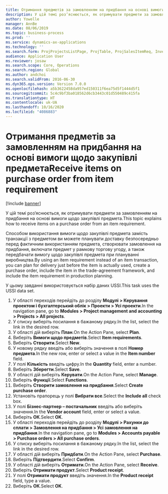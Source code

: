 ```yaml
---
title: Отримання предметів за замовленням на придбання на основі вимоги щодо закупівлі предмета
description: У цій темі роз’яснюється, як отримувати предмети за замовленням на придбання на основі вимоги щодо закупівлі предмета.
author: Yowelle
manager: AnnBe
ms.date: 08/06/2019
ms.topic: business-process
ms.prod: ''
ms.service: dynamics-ax-applications
ms.technology: ''
ms.search.form: ProjProjectsListPage, ProjTable, ProjSalesItemReq, InventItemIdLookupSimple, PurchCreateFromSalesOrder, VendAccountItemLookup, PurchTable, PurchEditLines
audience: Application User
ms.reviewer: josaw
ms.search.scope: Core, Operations
ms.search.region: Global
ms.author: andchoi
ms.search.validFrom: 2016-06-30
ms.dyn365.ops.version: Version 7.0.0
ms.openlocfilehash: a5b3622458da957ed150311f6ea75d5f1444d5f1
ms.sourcegitcommit: 5c4c9bf3ba018562d6cb3443c01d550489c415fa
ms.translationtype: HT
ms.contentlocale: uk-UA
ms.lasthandoff: 10/16/2020
ms.locfileid: "4086883"
---
```

# <a name="receive-items-on-purchase-order-from-item-requirement"></a><span data-ttu-id="fbda3-103">Отримання предметів за замовленням на придбання на основі вимоги щодо закупівлі предмета</span><span class="sxs-lookup"><span data-stu-id="fbda3-103">Receive items on purchase order from item requirement</span></span>

[!include [banner](../../includes/banner.md)]

<span data-ttu-id="fbda3-104">У цій темі роз’яснюється, як отримувати предмети за замовленням на придбання на основі вимоги щодо закупівлі предмета.</span><span class="sxs-lookup"><span data-stu-id="fbda3-104">This topic explains how to receive items on a purchase order from an item requirement.</span></span>

<span data-ttu-id="fbda3-105">Способом використання вимоги щодо закупівлі предмета замість транзакції з предметом ви можете планувати доставку безпосередньо перед фактичним використанням предмета, створювати замовлення на придбання, включати предмет у рамкову торгову угоду, а також передбачати вимогу щодо закупівлі предмета при плануванні виробництва.</span><span class="sxs-lookup"><span data-stu-id="fbda3-105">By using an item requirement instead of an item transaction, you can plan for delivery just before the item is actually used, create a purchase order, include the item in the trade-agreement framework, and include the item requirement in production planning.</span></span> 

<span data-ttu-id="fbda3-106">У цьому завданні використовується набір даних USSI.</span><span class="sxs-lookup"><span data-stu-id="fbda3-106">This task uses the USSI data set.</span></span>

1. <span data-ttu-id="fbda3-107">У області переходів перейдіть до розділу **Модулі > Керування проектом і бухгалтерський облік > Проекти > Усі проекти**.</span><span class="sxs-lookup"><span data-stu-id="fbda3-107">In the navigation pane, go to **Modules > Project management and accounting > Projects > All projects**.</span></span>
2. <span data-ttu-id="fbda3-108">У списку виберіть посилання в бажаному рядку.</span><span class="sxs-lookup"><span data-stu-id="fbda3-108">In the list, select the link in the desired row.</span></span>
3. <span data-ttu-id="fbda3-109">У області дій виберіть **План**.</span><span class="sxs-lookup"><span data-stu-id="fbda3-109">On the Action Pane, select **Plan**.</span></span>
4. <span data-ttu-id="fbda3-110">Виберіть **Вимоги щодо предметів**.</span><span class="sxs-lookup"><span data-stu-id="fbda3-110">Select **Item requirements**.</span></span>
5. <span data-ttu-id="fbda3-111">Виберіть **Створити**.</span><span class="sxs-lookup"><span data-stu-id="fbda3-111">Select **New**.</span></span>
6. <span data-ttu-id="fbda3-112">У новому рядку введіть або виберіть значення в полі **Номер предмета**.</span><span class="sxs-lookup"><span data-stu-id="fbda3-112">In the new row, enter or select a value in the **Item number** field.</span></span>
7. <span data-ttu-id="fbda3-113">У полі **Кількість** введіть цифру.</span><span class="sxs-lookup"><span data-stu-id="fbda3-113">In the **Quantity** field, enter a number.</span></span>
8. <span data-ttu-id="fbda3-114">Виберіть **Зберегти**.</span><span class="sxs-lookup"><span data-stu-id="fbda3-114">Select **Save**.</span></span>
9. <span data-ttu-id="fbda3-115">У області дій виберіть **Керувати**.</span><span class="sxs-lookup"><span data-stu-id="fbda3-115">On the Action Pane, select **Manage**.</span></span>
10. <span data-ttu-id="fbda3-116">Виберіть **Функції**.</span><span class="sxs-lookup"><span data-stu-id="fbda3-116">Select **Functions**.</span></span>
11. <span data-ttu-id="fbda3-117">Виберіть **Створити замовлення на придбання**.</span><span class="sxs-lookup"><span data-stu-id="fbda3-117">Select **Create purchase order**.</span></span>
12. <span data-ttu-id="fbda3-118">Установіть прапорець у полі **Вибрати все**.</span><span class="sxs-lookup"><span data-stu-id="fbda3-118">Select the **Include all** check box.</span></span>
13. <span data-ttu-id="fbda3-119">У полі **Бізнес-партнер – постачальник** введіть або виберіть значення.</span><span class="sxs-lookup"><span data-stu-id="fbda3-119">In the **Vendor account** field, enter or select a value.</span></span>
14. <span data-ttu-id="fbda3-120">Виберіть **ОК**.</span><span class="sxs-lookup"><span data-stu-id="fbda3-120">Select **OK**.</span></span>
15. <span data-ttu-id="fbda3-121">У області переходів перейдіть до розділу **Модулі > Рахунки до сплати > Замовлення на придбання > Усі замовлення на придбання**.</span><span class="sxs-lookup"><span data-stu-id="fbda3-121">In the navigation pane, go to **Modules > Accounts payable > Purchase orders > All purchase orders**.</span></span>
16. <span data-ttu-id="fbda3-122">У списку виберіть посилання в бажаному рядку.</span><span class="sxs-lookup"><span data-stu-id="fbda3-122">In the list, select the link in the desired row.</span></span>
17. <span data-ttu-id="fbda3-123">У області дій виберіть **Придбати**.</span><span class="sxs-lookup"><span data-stu-id="fbda3-123">On the Action Pane, select **Purchase**.</span></span>
18. <span data-ttu-id="fbda3-124">Виберіть **Підтвердити**.</span><span class="sxs-lookup"><span data-stu-id="fbda3-124">Select **Confirm**.</span></span>
19. <span data-ttu-id="fbda3-125">У області дій виберіть **Отримати**.</span><span class="sxs-lookup"><span data-stu-id="fbda3-125">On the Action Pane, select **Receive**.</span></span>
20. <span data-ttu-id="fbda3-126">Виберіть **Отримати продукт**.</span><span class="sxs-lookup"><span data-stu-id="fbda3-126">Select **Product receipt**.</span></span>
21. <span data-ttu-id="fbda3-127">У полі **Отримати продукт** введіть значення.</span><span class="sxs-lookup"><span data-stu-id="fbda3-127">In the **Product receipt** field, type a value.</span></span>
22. <span data-ttu-id="fbda3-128">Виберіть **ОК**.</span><span class="sxs-lookup"><span data-stu-id="fbda3-128">Select **OK**.</span></span>

